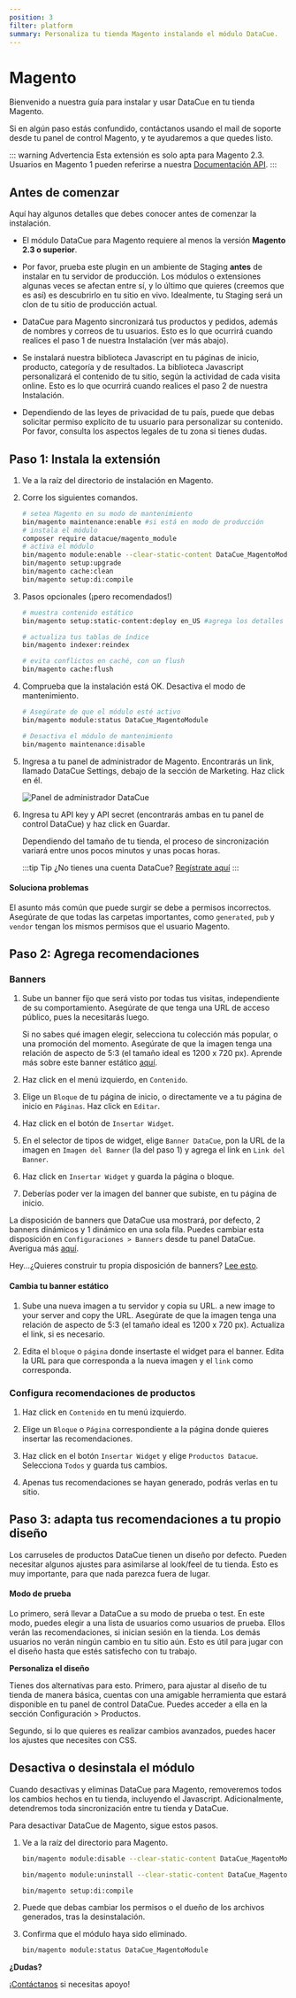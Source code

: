 ```yaml
---
position: 3
filter: platform
summary: Personaliza tu tienda Magento instalando el módulo DataCue.
---
```


# Magento <Badge text="beta" type="success"/>

Bienvenido a nuestra guía para instalar y usar DataCue en tu tienda Magento.

Si en algún paso estás confundido, contáctanos usando el mail de soporte desde tu panel de control Magento, y te ayudaremos a que quedes listo.

::: warning Advertencia
Esta extensión es solo apta para Magento 2.3. Usuarios en Magento 1 pueden referirse a nuestra [Documentación API](https://developer.datacue.co).
:::

## Antes de comenzar

Aquí hay algunos detalles que debes conocer antes de comenzar la instalación.

- El módulo DataCue para Magento requiere al menos la versión **Magento 2.3 o superior**.

- Por favor, prueba este plugin en un ambiente de Staging **antes** de instalar en tu servidor de producción. Los módulos o extensiones algunas veces se afectan entre sí, y lo último que quieres (creemos que es así) es descubrirlo en tu sitio en vivo. Idealmente, tu Staging será un clon de tu sitio de producción actual.

- DataCue para Magento sincronizará tus productos y pedidos, además de nombres y correos de tu usuarios. Esto es lo que ocurrirá cuando realices el paso 1 de nuestra Instalación (ver más abajo).

- Se instalará nuestra biblioteca Javascript en tu páginas de inicio, producto, categoría y de resultados. La biblioteca Javascript personalizará el contenido de tu sitio, según la actividad de cada visita online. Esto es lo que ocurrirá cuando realices el paso 2 de nuestra Instalación.

- Dependiendo de las leyes de privacidad de tu país, puede que debas solicitar permiso explícito de tu usuario para personalizar su contenido. Por favor, consulta los aspectos legales de tu zona si tienes dudas.

## Paso 1: Instala la extensión

1. Ve a la raíz del directorio de instalación en Magento.

2. Corre los siguientes comandos.

    ``` bash
    # setea Magento en su modo de mantenimiento
    bin/magento maintenance:enable #si está en modo de producción
    # instala el módulo
    composer require datacue/magento_module
    # activa el módulo
    bin/magento module:enable --clear-static-content DataCue_MagentoModule
    bin/magento setup:upgrade
    bin/magento cache:clean
    bin/magento setup:di:compile
    ```

3. Pasos opcionales (¡pero recomendados!)

    ``` bash
    # muestra contenido estático
    bin/magento setup:static-content:deploy en_US #agrega los detalles locales que estés usando, como es_CL

    # actualiza tus tablas de índice
    bin/magento indexer:reindex

    # evita conflictos en caché, con un flush
    bin/magento cache:flush
    ```

4. Comprueba que la instalación está OK. Desactiva el modo de mantenimiento.

    ``` bash
    # Asegúrate de que el módulo esté activo
    bin/magento module:status DataCue_MagentoModule

    # Desactiva el módulo de mantenimiento
    bin/magento maintenance:disable
    ```

5. Ingresa a tu panel de administrador de Magento. Encontrarás un link, llamado DataCue Settings, debajo de la sección de Marketing. Haz click en él.

    ![Panel de administrador DataCue](./images/magento_panel.png)

6. Ingresa tu API key y API secret (encontrarás ambas en tu panel de control DataCue) y haz click en Guardar.

    Dependiendo del tamaño de tu tienda, el proceso de sincronización variará entre unos pocos minutos y unas pocas horas.

    :::tip Tip
    ¿No tienes una cuenta DataCue? [Regístrate aquí](https://app.datacue.co/en/sign-up)
    :::

#### Soluciona problemas

El asunto más común que puede surgir se debe a permisos incorrectos. Asegúrate de que todas las carpetas importantes, como `generated`, `pub` y `vendor` tengan los mismos permisos que el usuario Magento.


## Paso 2: Agrega recomendaciones

### Banners

1. Sube un banner fijo que será visto por todas tus visitas, independiente de su comportamiento. Asegúrate de que tenga una URL de acceso público, pues la necesitarás luego.

    Si no sabes qué imagen elegir, selecciona tu colección más popular, o una promoción del momento. Asegúrate de que la imagen tenga una relación de aspecto de 5:3 (el tamaño ideal es 1200 x 720 px). Aprende más sobre este banner estático [aquí](/banners).

2. Haz click en el menú izquierdo, en `Contenido`.

3. Elige un `Bloque` de tu página de inicio, o directamente ve a tu página de inicio en `Páginas`. Haz click en `Editar`.

4. Haz click en el botón de `Insertar Widget`.

5. En el selector de tipos de widget, elige `Banner DataCue`, pon la URL de la imagen en `Imagen del Banner` (la del paso 1) y agrega el link en `Link del Banner`.

6. Haz click en `Insertar Widget` y guarda la página o bloque.

7. Deberías poder ver la imagen del banner que subiste, en tu página de inicio.

La disposición de banners que DataCue usa mostrará, por defecto, 2 banners dinámicos y 1 dinámico en una sola fila. Puedes cambiar esta disposición en `Configuraciones > Banners` desde tu panel DataCue. Averigua más [aquí](/banners/layout.html).

Hey...¿Quieres construir tu propia disposición de banners? [Lee esto](#custom-layout).

#### Cambia tu banner estático

1. Sube una nueva imagen a tu servidor y copia su URL.  a new image to your server and copy the URL. Asegúrate de que la imagen tenga una relación de aspecto de 5:3 (el tamaño ideal es 1200 x 720 px). Actualiza el link, si es necesario.

2. Edita el `bloque` o `página` donde insertaste el widget para el banner. Edita la URL para que corresponda a la nueva imagen y el `link` como corresponda.

### Configura recomendaciones de productos

1. Haz click en `Contenido` en tu menú izquierdo.

2. Elige un `Bloque` o `Página` correspondiente a la página donde quieres insertar las recomendaciones.

3. Haz click en el botón `Insertar Widget` y elige `Productos Datacue`. Selecciona `Todos` y guarda tus cambios.

4. Apenas tus recomendaciones se hayan generado, podrás verlas en tu sitio.

## Paso 3: adapta tus recomendaciones a tu propio diseño

Los carruseles de productos DataCue tienen un diseño por defecto. Pueden necesitar algunos ajustes para asimilarse al look/feel de tu tienda. Esto es muy importante, para que nada parezca fuera de lugar.

#### Modo de prueba

Lo primero, será llevar a DataCue a su modo de prueba o test. En este modo, puedes elegir a una lista de usuarios como usuarios de prueba. Ellos verán las recomendaciones, si inician sesión en la tienda. Los demás usuarios no verán ningún cambio en tu sitio aún. Esto es útil para jugar con el diseño hasta que estés satisfecho con tu trabajo.

**Personaliza el diseño**

Tienes dos alternativas para esto. Primero, para ajustar al diseño de tu tienda de manera básica, cuentas con una amigable herramienta que estará disponible en tu panel de control DataCue. Puedes acceder a ella en la sección Configuración > Productos.

Segundo, si lo que quieres es realizar cambios avanzados, puedes hacer los ajustes que necesites con CSS.


## Desactiva o desinstala el módulo

Cuando desactivas y eliminas DataCue para Magento, removeremos todos los cambios hechos en tu tienda, incluyendo el Javascript. Adicionalmente, detendremos toda sincronización entre tu tienda y DataCue.

Para desactivar DataCue de Magento, sigue estos pasos.

1. Ve a la raíz del directorio para Magento.

    ``` bash
    bin/magento module:disable --clear-static-content DataCue_MagentoModule

    bin/magento module:uninstall --clear-static-content DataCue_MagentoModule

    bin/magento setup:di:compile
    ```

2. Puede que debas cambiar los permisos o el dueño de los archivos generados, tras la desinstalación.

3. Confirma que el módulo haya sido eliminado.

    ``` bash
    bin/magento module:status DataCue_MagentoModule
    ```

**¿Dudas?**

¡[Contáctanos](https://datacue.co/contact) si necesitas apoyo! 
